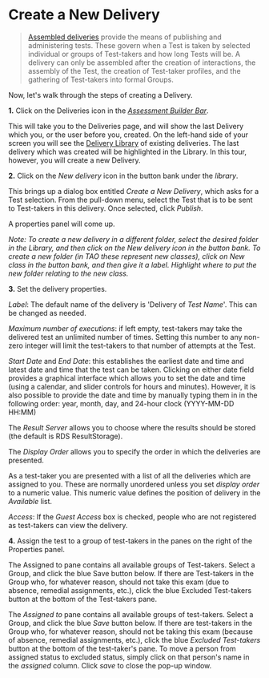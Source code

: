 # Create a New Delivery

>[Assembled deliveries](../deliveries/what-is-a-delivery.md) provide the means of publishing and administering tests. These govern when a Test is taken by selected individual or groups of Test-takers and how long Tests will be. A delivery can only be assembled after the creation of interactions, the assembly of the Test, the creation of Test-taker profiles, and the gathering of Test-takers into formal Groups.

Now, let's walk through the steps of creating a Delivery.

**1.** Click on the Deliveries icon in the *[Assessment Builder Bar](../appendix/glossary.md#assessment-builder-bar)*. 

This will take you to the Deliveries page, and will show the last Delivery which you, or the user before you, created. On the left-hand side of your screen you will see the [Delivery Library](../appendix/glossary.md#delivery-library) of existing deliveries. The last delivery which was created will be highlighted in the Library. In this tour, however, you will create a new Delivery.

**2.**  Click on the *New delivery* icon in the button bank under the *library*.

This brings up a dialog box entitled *Create a New Delivery*, which asks for a Test selection. From the pull-down menu, select the Test that is to be sent to Test-takers in this delivery. Once selected, click *Publish*. 

A properties panel will come up.

*Note: To create a new delivery in a different folder, select the desired folder in the Library, and then click on the New delivery icon in the button bank. To create a new folder (in TAO these represent new classes), click on New class in the button bank, and then give it a label. Highlight where to put the new folder relating to the new class.*

**3.** Set the delivery properties. 

*Label*: The default name of the delivery is 'Delivery of *Test Name*'. This can be changed as needed. 

*Maximum number of executions*: if left empty, test-takers may take the delivered test an unlimited number of times. Setting this number to any non-zero integer will limit the test-takers to that number of attempts at the Test.

*Start Date* and *End Date*: this establishes the earliest date and time and latest date and time that the test can be taken. Clicking on either date field provides a graphical interface which allows you to set the date and time (using a calendar, and slider controls for hours and minutes). However, it is also possible to provide the date and time by manually typing them in in the following order: year, month, day, and 24-hour clock (YYYY-MM-DD HH:MM)

The *Result Server* allows you to choose where the results should be stored (the default is RDS ResultStorage).

The *Display Order* allows you to specify the order in which the deliveries are presented.

As a test-taker you are presented with a list of all the deliveries which are assigned to you. These are normally unordered unless you set *display order* to a numeric value. This numeric value defines the position of delivery in the *Available* list.

*Access*: If the *Guest Access* box is checked, people who are not registered as test-takers can view the delivery.

**4.** Assign the test to a group of test-takers in the panes on the right of the Properties panel.

The Assigned to pane contains all available groups of Test-takers. Select a Group, and click the blue Save button below. If there are Test-takers in the Group who, for whatever reason, should not take this exam (due to absence, remedial assignments, etc.), click the blue Excluded Test-takers button at the bottom of the Test-takers pane.

The *Assigned to* pane contains all available groups of test-takers. Select a Group, and click the blue *Save* button below. If there are test-takers in the Group who, for whatever reason, should not be taking this exam (because of absence, remedial assignments, etc.), click the blue *Excluded Test-takers* button at the bottom of the test-taker's pane. To move a person from assigned status to excluded status, simply click on that person's name in the *assigned* column. Click *save* to close the pop-up window.
